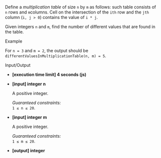 
Define a  _multiplication table_  of size  `n`  by  `m`  as follows: such table consists of  `n`  rows and  `m`columns. Cell on the intersection of the  `ith`  row and the  `jth`  column (`i, j > 0`) contains the value of  `i * j`.

Given integers  `n`  and  `m`, find the number of different values that are found in the table.

Example

For  `n = 3`  and  `m = 2`, the output should be  
`differentValuesInMultiplicationTable(n, m) = 5`.

Input/Output

-   **[execution time limit] 4 seconds (js)**
    
-   **[input] integer n**
    
    A positive integer.
    
    _Guaranteed constraints:_  
    `1 ≤ n ≤ 20`.
    
-   **[input] integer m**
    
    A positive integer.
    
    _Guaranteed constraints:_  
    `1 ≤ m ≤ 20`.
    
-   **[output] integer**
